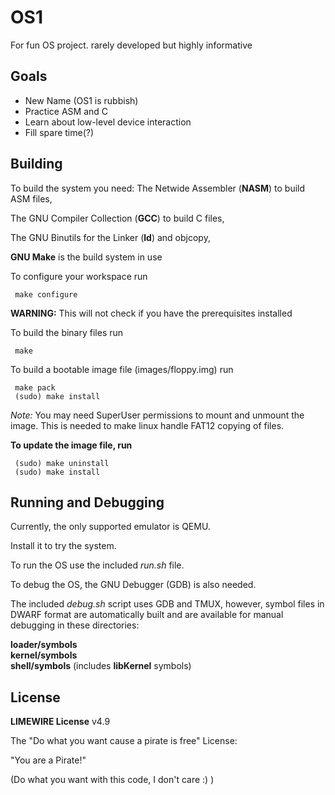 # OS1
For fun OS project. rarely developed but highly informative

## Goals
 - New Name (OS1 is rubbish)
 - Practice ASM and C
 - Learn about low-level device interaction
 - Fill spare time(?)

## Building

To build the system you need:
The Netwide Assembler (__NASM__) to build ASM files,

The GNU Compiler Collection (__GCC__) to build C files,

The GNU Binutils for the Linker (__ld__) and objcopy,

__GNU Make__ is the build system in use

To configure your workspace run

````
 make configure
````

__WARNING:__ This will not check if you have the prerequisites installed

To build the binary files run

````
 make
````

To build a bootable image file (images/floppy.img) run

````
 make pack
 (sudo) make install
````

_Note:_ You may need SuperUser permissions to mount and unmount the image. This is needed to make linux handle FAT12 copying of files.  

__To update the image file, run__

````
 (sudo) make uninstall
 (sudo) make install
````

## Running and Debugging

Currently, the only supported emulator is QEMU.

Install it to try the system.

To run the OS use the included _run.sh_ file.

To debug the OS, the GNU Debugger (GDB) is also needed.

The included _debug.sh_ script uses GDB and TMUX, however, symbol files in DWARF format are automatically built and are available for manual debugging in these directories:

__loader/symbols__  
__kernel/symbols__  
__shell/symbols__ (includes __libKernel__ symbols)

## License

__LIMEWIRE License__ v4.9

The "Do what you want cause a pirate is free" License:

"You are a Pirate!"

(Do what you want with this code, I don't care :) )
